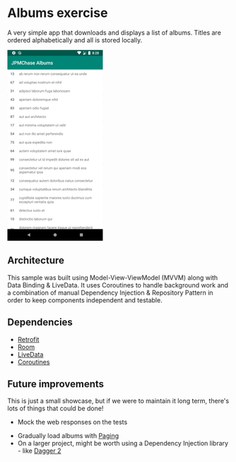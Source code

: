 # Albums exercise

A very simple app that downloads and displays a list of albums. Titles are ordered alphabetically and all is stored locally. 

![](/images/main.png)

## Architecture

This sample was built using Model-View-ViewModel (MVVM) along with Data Binding & LiveData. It uses Coroutines to handle background work and a combination of manual Dependency Injection & Repository Pattern in order to keep components independent and testable.

## Dependencies


* [Retrofit](https://github.com/square/retrofit)
* [Room](https://developer.android.com/training/data-storage/room)
* [LiveData](https://developer.android.com/topic/libraries/architecture/livedata)
* [Coroutines](https://developer.android.com/kotlin/coroutines)

## Future improvements

This is just a small showcase, but if we were to maintain it long term, there's lots of things that could be done!

- Mock the web responses on the tests

* Gradually load albums with [Paging](https://developer.android.com/topic/libraries/architecture/paging)
* On a larger project, might be worth using a Dependency Injection library - like [Dagger 2](https://github.com/google/dagger)